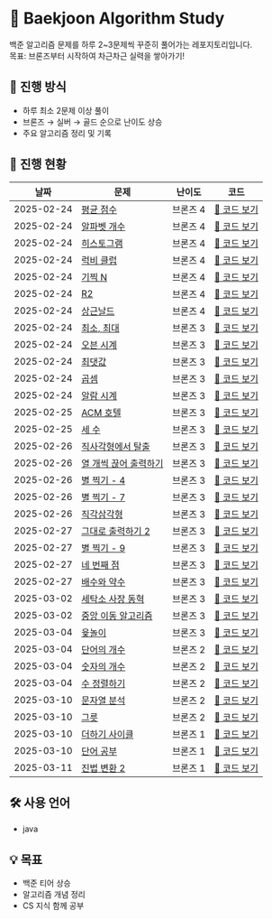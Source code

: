 # 🚀 Baekjoon Algorithm Study  
백준 알고리즘 문제를 하루 2~3문제씩 꾸준히 풀어가는 레포지토리입니다.  
목표: 브론즈부터 시작하여 차근차근 실력을 쌓아가기!  

## 📌 진행 방식  
- 하루 최소 2문제 이상 풀이  
- 브론즈 → 실버 → 골드 순으로 난이도 상승  
- 주요 알고리즘 정리 및 기록  

## 📅 진행 현황  
| 날짜 | 문제 | 난이도 | 코드 |
|------|------|-------|------|
| 2025-02-24 | [평균 점수](https://www.acmicpc.net/problem/10039) | 브론즈 4 | [🔗 코드 보기](BOJ/src/bronze4/Day0224/BOJ10039.java) |
| 2025-02-24 | [알파벳 개수](https://www.acmicpc.net/problem/10808) | 브론즈 4 | [🔗 코드 보기](BOJ/src/bronze4/Day0224/BOJ10808.java) |
| 2025-02-24 | [히스토그램](https://www.acmicpc.net/problem/13752) | 브론즈 4 | [🔗 코드 보기](BOJ/src/bronze4/Day0224/BOJ13752.java) |
| 2025-02-24 | [럭비 클럽](https://www.acmicpc.net/problem/2083) | 브론즈 4 | [🔗 코드 보기](BOJ/src/bronze4/Day0224/BOJ2083.java) |
| 2025-02-24 | [기찍 N](https://www.acmicpc.net/problem/2742) | 브론즈 4 | [🔗 코드 보기](BOJ/src/bronze4/Day0224/BOJ2742.java) |
| 2025-02-24 | [R2](https://www.acmicpc.net/problem/3046) | 브론즈 4 | [🔗 코드 보기](BOJ/src/bronze4/Day0224/BOJ3046.java) |
| 2025-02-24 | [상근날드](https://www.acmicpc.net/problem/3046) | 브론즈 4 | [🔗 코드 보기](BOJ/src/bronze4/Day0224/BOJ5543.java) |
| 2025-02-24 | [최소, 최대](https://www.acmicpc.net/problem/10818) | 브론즈 3 | [🔗 코드 보기](BOJ/src/bronze3/Day0224/BOJ10818.java) |
| 2025-02-24 | [오븐 시계](https://www.acmicpc.net/problem/2525) | 브론즈 3 | [🔗 코드 보기](BOJ/src/bronze3/Day0224/BOJ2525.java) |
| 2025-02-24 | [최댓값](https://www.acmicpc.net/problem/2562) | 브론즈 3 | [🔗 코드 보기](BOJ/src/bronze3/Day0224/BOJ2562.java) |
| 2025-02-24 | [곱셈](https://www.acmicpc.net/problem/2588) | 브론즈 3 | [🔗 코드 보기](BOJ/src/bronze3/Day0224/BOJ2588.java) |
| 2025-02-24 | [알람 시계](https://www.acmicpc.net/problem/2884) | 브론즈 3 | [🔗 코드 보기](BOJ/src/bronze3/Day0224/BOJ2884.java) |
| 2025-02-25 | [ACM 호텔](https://www.acmicpc.net/problem/10250) | 브론즈 3 | [🔗 코드 보기](BOJ/src/bronze3/Day0225/BOJ10250.java) |
| 2025-02-25 | [세 수](https://www.acmicpc.net/problem/10817) | 브론즈 3 | [🔗 코드 보기](BOJ/src/bronze3/Day0225/BOJ10817.java) |
| 2025-02-26 | [직사각형에서 탈출](https://www.acmicpc.net/problem/1085) | 브론즈 3 | [🔗 코드 보기](BOJ/src/bronze3/Day0226/BOJ1085.java) |
| 2025-02-26 | [열 개씩 끊어 출력하기](https://www.acmicpc.net/problem/11721) | 브론즈 3 | [🔗 코드 보기](BOJ/src/bronze3/Day0226/BOJ11721.java) |
| 2025-02-26 | [별 찍기 - 4](https://www.acmicpc.net/problem/2441) | 브론즈 3 | [🔗 코드 보기](BOJ/src/bronze3/Day0226/BOJ2441.java) |
| 2025-02-26 | [별 찍기 - 7](https://www.acmicpc.net/problem/2444) | 브론즈 3 | [🔗 코드 보기](BOJ/src/bronze3/Day0226/BOJ2444.java) |
| 2025-02-26 | [직각삼각형](https://www.acmicpc.net/problem/4153) | 브론즈 3 | [🔗 코드 보기](BOJ/src/bronze3/Day0226/BOJ4153.java) |
| 2025-02-27 | [그대로 출력하기 2](https://www.acmicpc.net/problem/11719) | 브론즈 3 | [🔗 코드 보기](BOJ/src/bronze3/Day0227/BOJ11719.java) |
| 2025-02-27 | [별 찍기 - 9](https://www.acmicpc.net/problem/2446) | 브론즈 3 | [🔗 코드 보기](BOJ/src/bronze3/Day0227/BOJ2446.java) |
| 2025-02-27 | [네 번째 점](https://www.acmicpc.net/problem/3009) | 브론즈 3 | [🔗 코드 보기](BOJ/src/bronze3/Day0227/BOJ3009.java) |
| 2025-02-27 | [배수와 약수](https://www.acmicpc.net/problem/5086) | 브론즈 3 | [🔗 코드 보기](BOJ/src/bronze3/Day0227/BOJ5086.java) |
| 2025-03-02 | [세탁소 사장 동혁](https://www.acmicpc.net/problem/2720) | 브론즈 3 | [🔗 코드 보기](BOJ/src/bronze3/Day0302/BOJ2720.java) |
| 2025-03-02 | [중앙 이동 알고리즘](https://www.acmicpc.net/problem/2903) | 브론즈 3 | [🔗 코드 보기](BOJ/src/bronze3/Day0302/BOJ2903.java) |
| 2025-03-04 | [윷놀이](https://www.acmicpc.net/problem/2490) | 브론즈 3 | [🔗 코드 보기](BOJ/src/bronze3/Day0304/BOJ2490.java) |
| 2025-03-04 | [단어의 개수](https://www.acmicpc.net/problem/1152) | 브론즈 2 | [🔗 코드 보기](BOJ/src/bronze2/Day0304/BOJ1152.java) |
| 2025-03-04 | [숫자의 개수](https://www.acmicpc.net/problem/2577) | 브론즈 2 | [🔗 코드 보기](BOJ/src/bronze2/Day0304/BOJ2577.java) |
| 2025-03-04 | [수 정렬하기](https://www.acmicpc.net/problem/2750) | 브론즈 2 | [🔗 코드 보기](BOJ/src/bronze2/Day0304/BOJ2750.java) |
| 2025-03-10 | [문자열 분석](https://www.acmicpc.net/problem/10820) | 브론즈 2 | [🔗 코드 보기](BOJ/src/bronze2/Day0310/BOJ10820.java) |
| 2025-03-10 | [그릇](https://www.acmicpc.net/problem/7567) | 브론즈 2 | [🔗 코드 보기](BOJ/src/bronze2/Day0310/BOJ7567.java) |
| 2025-03-10 | [더하기 사이클](https://www.acmicpc.net/problem/1110) | 브론즈 1 | [🔗 코드 보기](BOJ/src/bronze1/Day0310/BOJ1110.java) |
| 2025-03-10 | [단어 공부](https://www.acmicpc.net/problem/1157) | 브론즈 1 | [🔗 코드 보기](BOJ/src/bronze1/Day0310/BOJ1157.java) |
| 2025-03-11 | [진법 변환 2](https://www.acmicpc.net/problem/11005) | 브론즈 1 | [🔗 코드 보기](BOJ/src/bronze1/Day0311/BOJ11005.java) |



## 🛠 사용 언어  
- java  

## 💡 목표  
- 백준 티어 상승  
- 알고리즘 개념 정리  
- CS 지식 함께 공부  
